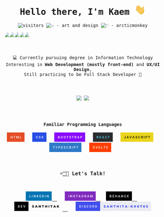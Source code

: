 <samp>
<div align="center">
  <h1>Hello there, I'm Kaem  <img src="https://raw.githubusercontent.com/ABSphreak/ABSphreak/master/gifs/Hi.gif" width="35px"></h1>

  ![visitors](https://visitor-badge.laobi.icu/badge?page_id=santhitak)
  ![☆ - art and design](https://img.shields.io/badge/☆-art_and_design-ae7be7)
  ![♡ - arcticmonkey](https://img.shields.io/badge/♡-arcticmonkey-33b8ab)

  <div style="display: flex;">
    <img style="border-radius: 100%; width: auto; height: 55px;" src="https://pbs.twimg.com/media/EtSfoDBXMAUePLu.jpg"/>
    <img style="border-radius: 100%; width: auto; height: 55px;" src="https://pbs.twimg.com/media/EtSfoDBXMAUePLu.jpg"/>
    <img style="border-radius: 100%; width: auto; height: 55px;" src="https://pbs.twimg.com/media/EtSfoDBXMAUePLu.jpg"/>
    <img style="border-radius: 100%; width: auto; height: 55px;" src="https://pbs.twimg.com/media/EtSfoDBXMAUePLu.jpg"/>
    <img style="border-radius: 100%; width: auto; height: 55px;" src="https://pbs.twimg.com/media/EtSfoDBXMAUePLu.jpg"/>
  </div>
</div>

<br>

<div align="center">
 💻 Currently pursuing degree in Information Technology <br>
 Interesting in <strong>Web Development (mostly front-end)</strong> and <strong>UX/UI Design</strong>, <br>
 Still practicing to be Full Stack Developer 🥸

<br><br>
  <div display="flex">
    <img src="https://github-readme-stats.vercel.app/api?username=santhitak&show_icons=true&theme=tokyonight" width="42.5%"/>
    <img src="https://github-readme-stats.vercel.app/api/top-langs/?username=santhitak&theme=tokyonight&layout=compact&card_width=445" width="50%" />
  </div>
</div>

<br><br>

  <div align="center">
    <h4><strong>Familiar Programming Languages</strong></h4>
    <img src="/img/html.svg" height="30" />&nbsp;&nbsp;
    <img src="/img/css.svg" height="30" />&nbsp;&nbsp;
    <img src="/img/bootstrap.svg" height="30" />&nbsp;&nbsp;
    <img src="/img/react.svg" height="30" />&nbsp;&nbsp;
    <img src="/img/javascript.svg" height="30" />&nbsp;&nbsp;
    <img src="/img/typescript.svg" height="30" />&nbsp;&nbsp;
    <img src="/img/svelte.svg" height="30" />&nbsp;&nbsp;
  </div>
  <div align="center">
    <!--<img src="/img/php.svg" height="30" />&nbsp;&nbsp;
    <img src="/img/c.svg" height="30" />&nbsp;&nbsp;
    <img src="/img/python.svg" height="30" />&nbsp;&nbsp;-->
  </div>
  <br>
  <!--
  <div align="center">
    <p><samp><strong>Tools</strong></samp><p>
    <img src="/img/figma.svg" height="30" />&nbsp;&nbsp;
    <img src="/img/adobe-illustrator.svg" height="30" />&nbsp;&nbsp;
    <img src="/img/adobe-photoshop.svg" height="30" />&nbsp;&nbsp;
  </div> -->
<br>
<h3 align="center"> =͟͟͞͞ 💬 Let's Talk! </h3>
<br>
<p align="center">
    <a href="https://linkedin.com/in/santhita-krajangwongpaisan-7372121b0" target="_blank" >
        <img src="/img/linkedin.svg" height="30" />&nbsp;&nbsp;</a>&nbsp;&nbsp;
    <a href="https://instagram.com/santhitaaa" target="_blank" >
        <img src="/img/instagram.svg" height="30" />&nbsp;&nbsp;</a>&nbsp;
    <a href="https://www.behance.net/santhitak" target="_blank" >
        <img src="/img/behance.svg" height="30" />&nbsp;&nbsp;</a>&nbsp;
    <a href="https://dev.to/santhitak" target="_blank" >
        <img src="/img/dev-santhitak.svg" height="30" />&nbsp;&nbsp;</a>&nbsp;&nbsp;
    <img src="/img/discord-santhita.svg" height="30" />
</p>
</samp>

